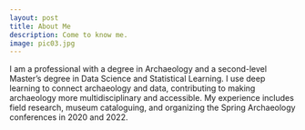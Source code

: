 ```yaml
---
layout: post
title: About Me
description: Come to know me.
image: pic03.jpg
---
```


I am a professional with a degree in Archaeology and a second-level Master’s degree in Data Science and Statistical Learning. I use deep learning to connect archaeology and data, contributing to making archaeology more multidisciplinary and accessible. My experience includes field research, museum cataloguing, and organizing the Spring Archaeology conferences in 2020 and 2022.
